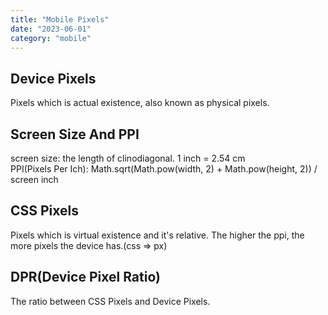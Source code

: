 ```yaml
---
title: "Mobile Pixels"
date: "2023-06-01"
category: "mobile"
---
```


## Device Pixels

Pixels which is actual existence, also known as physical pixels.

## Screen Size And PPI

screen size: the length of clinodiagonal. 1 inch = 2.54 cm   
PPI(Pixels Per Ich): Math.sqrt(Math.pow(width, 2) + Math.pow(height, 2)) / screen inch

## CSS Pixels

Pixels which is virtual existence and it's relative. The higher the ppi, the more pixels the device has.(css => px)

## DPR(Device Pixel Ratio)

The ratio between CSS Pixels and Device Pixels.